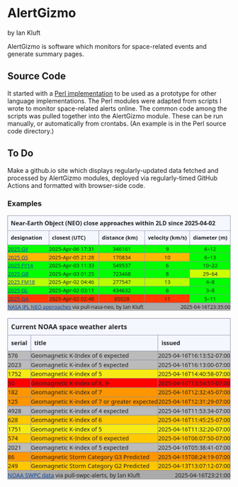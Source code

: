 # AlertGizmo

by Ian Kluft

AlertGizmo is software which monitors for space-related events and generate summary pages.

## Source Code

It started with a [Perl implementation](src/perl) to be used as a prototype for other language implementations. The Perl modules were adapted from scripts I wrote to monitor space-related alerts online. The common code among the scripts was pulled together into the AlertGizmo module. These can be run manually, or automatically from crontabs. (An example is in the Perl source code directory.)

## To Do

Make a github.io site which displays regularly-updated data fetched and processed by AlertGizmo modules, deployed via regularly-timed GitHub Actions and formatted with browser-side code.

### Examples

![Example of AlertGizmo::Neo output for NASA JPL near Earth object pass data](images/Screenshot-AlertGizmo-Neo-example.png)

![Example of AlertGizmo::Swpc output for NOAA Space Weather Prediction Center aurora data](images/Screenshot-AlertGizmo-Swpc-example.png)

